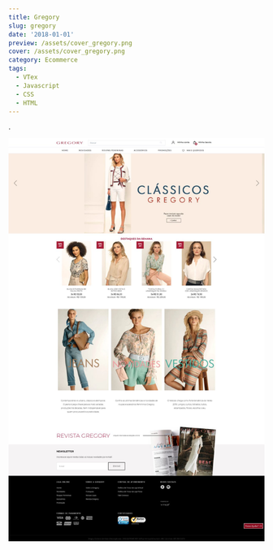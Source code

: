 ```yaml
---
title: Gregory
slug: gregory
date: '2018-01-01'
preview: /assets/cover_gregory.png
cover: /assets/cover_gregory.png
category: Ecommerce
tags:
  - VTex
  - Javascript
  - CSS
  - HTML
---
```

.

![](/assets/gregory_01.jpg)
